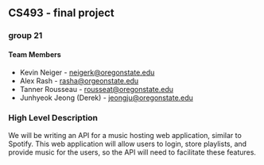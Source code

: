 ## CS493 - final project
### group 21
#### Team Members
* Kevin Neiger - neigerk@oregonstate.edu
* Alex Rash - rasha@orgeonstate.edu
* Tanner Rousseau - rousseat@oregonstate.edu
* Junhyeok Jeong (Derek) - jeongju@oregonstate.edu 

### High Level Description
We will be writing an API for a music hosting web application, similar to Spotify.  This web application will allow users to login, store playlists, and provide music for the users, so the API will need to facilitate these features.

